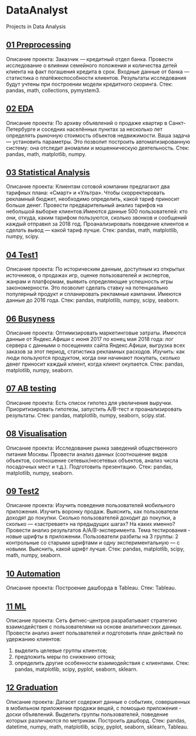 # DataAnalyst
Projects in Data Analysis
## [01 Preprocessing](https://github.com/housecarl73/DataAnalyst/tree/master/01%20preprocessing)
Описание проекта:
Заказчик — кредитный отдел банка. Провести исследование о влиянии семейного положения и количества детей клиента на факт погашения кредита в срок. Входные данные от банка — статистика о платёжеспособности клиентов.
Результаты исследования будут учтены при построении модели кредитного скоринга.
Стек: pandas, math, collections, pymystem3.

## [02 EDA](https://github.com/housecarl73/DataAnalyst/tree/master/02%20EDA)
Описание проекта:
По архиву объявлений о продаже квартир в Санкт-Петербурге и соседних населённых пунктах за несколько лет определять рыночную стоимость объектов недвижимости. Ваша задача — установить параметры. Это позволит построить автоматизированную систему: она отследит аномалии и мошенническую деятельность.
Стек: pandas, math, matplotlib, numpy.

## [03 Statistical Analysis](https://github.com/housecarl73/DataAnalyst/tree/master/03%20Statistical%20Analysis)
Описание проекта:
Клиентам сотовой компании предлагают два тарифных плана: «Смарт» и «Ультра». Чтобы скорректировать рекламный бюджет, необходимо определить, какой тариф приносит больше денег.
Провести предварительный анализ тарифов на небольшой выборке клиентов.Имеются данные 500 пользователей: кто они, откуда, каким тарифом пользуются, сколько звонков и сообщений каждый отправил за 2018 год. Проанализировать поведение клиентов и сделать вывод — какой тариф лучше.
Стек: pandas, math, matplotlib, numpy, scipy.

## [04 Test1](https://github.com/housecarl73/DataAnalyst/tree/master/04%20Test1)
Описание проекта:
По историческим данным, доступным из открытых источников,  о продажах игр, оценке пользователей и экспертов, жанрам и платформам, выявить определяющие успешность игры закономерности. Это позволит сделать ставку на потенциально популярный продукт и спланировать рекламные кампании.
Имеются данные до 2016 года.
Стек: pandas, matplotlib, numpy, scipy, seaborn.

## [06 Busyness](https://github.com/housecarl73/DataAnalyst/tree/master/06%20Busyness)
Описание проекта:
Оптимизировать маркетинговые затраты.
Имеются данные от Яндекс.Афиши с июня 2017 по конец мая 2018 года: лог сервера с данными о посещениях сайта Яндекс.Афиши, выгрузка всех заказов за этот период, статистика рекламных расходов.
Изучить: как люди пользуются продуктом, когда они начинают покупать, сколько денег приносит каждый клиент, когда клиент окупается.
Стек: pandas, matplotlib, numpy, seaborn.

## [07 AB testing](https://github.com/housecarl73/DataAnalyst/tree/master/07%20AB%20testing)
Описание проекта:
Есть список гипотез для увеличения выручки.
Приоритизировать гипотезы, запустить A/B-тест и проанализировать результаты.
Стек: pandas, matplotlib, numpy, seaborn, scipy.stat.

## [08 Visualisation](https://github.com/housecarl73/DataAnalyst/tree/master/08%20Visualisation)
Описание проекта:
Исследование рынка заведений общественного питания Москвы.
Провести анализ данных (соотношение видов объектов, соотношение сетевых/несетевых объектов, анализ числа посадочных мест и т.д.).
Подготовить презентацию.
Стек: pandas, matplotlib, numpy, seaborn.

## [09 Test2](https://github.com/housecarl73/DataAnalyst/tree/master/09%20Test2)
Описание проекта:
Изучить поведения пользователей мобильного приложения.
Изучить воронку продаж. Выяснить, как пользователи доходят до покупки. Сколько пользователей доходит до покупки, а сколько — «застревает» на предыдущих шагах? На каких именно?
Провести анализ результатов A/A/B-эксперимента. Тема тестирования - новые шрифты в приложении. Пользователи разбиты на 3 группы: 2 контрольные со старыми шрифтами и одну экспериментальную — с новыми. Выяснить, какой шрифт лучше.
Стек: pandas, matplotlib, scipy, math, numpy, seaborn.

## [10 Automation](https://github.com/housecarl73/DataAnalyst/tree/master/10%20Automation)
Описание проекта:
Построение дашборда в Tableau.
Стек: Tableau.

## [11 ML](https://github.com/housecarl73/DataAnalyst/tree/master/11%20ML)
Описание проекта:
Сеть фитнес-центров разрабатывает стратегию взаимодействия с пользователями на основе аналитических данных.
Провести анализ анкет пользвателей и подготовить план действий по удержанию клиентов:
1) выделить целевые группы клиентов;
2) предложить меры по снижению оттока;
3) определить другие особенности взаимодействия с клиентами.
Стек: pandas, matplotlib, scipy, pyplot, seaborn, sklearn.

## [12 Graduation](https://github.com/housecarl73/DataAnalyst/tree/master/12%20Graduation)
Описание проекта:
Датасет содержит данные о событиях, совершенных в мобильном приложении продажи вещей, с помощью приложения - доски объявлений.
Выделить группы пользователей, поведение которых различаются по метрикам. Построить дашборд.
Стек: pandas, datetime, numpy, math, matplotlib, scipy, pyplot, seaborn, sklearn, Tableau.
